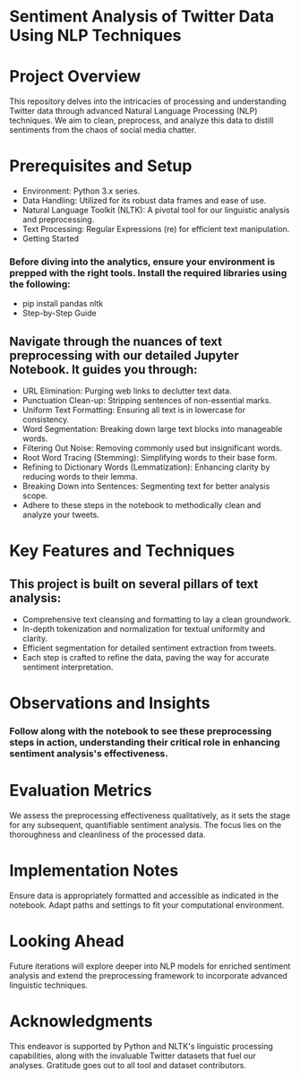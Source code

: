 # Sentiment Analysis of Twitter Data Using NLP Techniques

# Project Overview
This repository delves into the intricacies of processing and understanding Twitter data through advanced Natural Language Processing (NLP) techniques. We aim to clean, preprocess, and analyze this data to distill sentiments from the chaos of social media chatter.

# Prerequisites and Setup
* Environment: Python 3.x series.
* Data Handling: Utilized for its robust data frames and ease of use.
* Natural Language Toolkit (NLTK): A pivotal tool for our linguistic analysis and preprocessing.
* Text Processing: Regular Expressions (re) for efficient text manipulation.
* Getting Started
  
### Before diving into the analytics, ensure your environment is prepped with the right tools. Install the required libraries using the following:

* pip install pandas nltk
* Step-by-Step Guide

## Navigate through the nuances of text preprocessing with our detailed Jupyter Notebook. It guides you through:

* URL Elimination: Purging web links to declutter text data.
* Punctuation Clean-up: Stripping sentences of non-essential marks.
* Uniform Text Formatting: Ensuring all text is in lowercase for consistency.
* Word Segmentation: Breaking down large text blocks into manageable words.
* Filtering Out Noise: Removing commonly used but insignificant words.
* Root Word Tracing (Stemming): Simplifying words to their base form.
* Refining to Dictionary Words (Lemmatization): Enhancing clarity by reducing words to their lemma.
* Breaking Down into Sentences: Segmenting text for better analysis scope.
* Adhere to these steps in the notebook to methodically clean and analyze your tweets.

# Key Features and Techniques

## This project is built on several pillars of text analysis:

* Comprehensive text cleansing and formatting to lay a clean groundwork.
* In-depth tokenization and normalization for textual uniformity and clarity.
* Efficient segmentation for detailed sentiment extraction from tweets.
* Each step is crafted to refine the data, paving the way for accurate sentiment interpretation.

# Observations and Insights
### Follow along with the notebook to see these preprocessing steps in action, understanding their critical role in enhancing sentiment analysis's effectiveness.

# Evaluation Metrics
We assess the preprocessing effectiveness qualitatively, as it sets the stage for any subsequent, quantifiable sentiment analysis. The focus lies on the thoroughness and cleanliness of the processed data.

# Implementation Notes
Ensure data is appropriately formatted and accessible as indicated in the notebook. Adapt paths and settings to fit your computational environment.

# Looking Ahead
Future iterations will explore deeper into NLP models for enriched sentiment analysis and extend the preprocessing framework to incorporate advanced linguistic techniques.

# Acknowledgments
This endeavor is supported by Python and NLTK's linguistic processing capabilities, along with the invaluable Twitter datasets that fuel our analyses. Gratitude goes out to all tool and dataset contributors.
